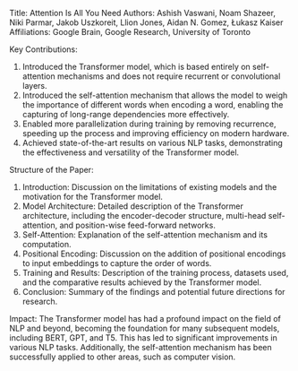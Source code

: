 Title: Attention Is All You Need
Authors: Ashish Vaswani, Noam Shazeer, Niki Parmar, Jakob Uszkoreit, Llion Jones, Aidan N. Gomez, Łukasz Kaiser
Affiliations: Google Brain, Google Research, University of Toronto

Key Contributions:
1. Introduced the Transformer model, which is based entirely on self-attention mechanisms and does not require recurrent or convolutional layers.
2. Introduced the self-attention mechanism that allows the model to weigh the importance of different words when encoding a word, enabling the capturing of long-range dependencies more effectively.
3. Enabled more parallelization during training by removing recurrence, speeding up the process and improving efficiency on modern hardware.
4. Achieved state-of-the-art results on various NLP tasks, demonstrating the effectiveness and versatility of the Transformer model.

Structure of the Paper:
1. Introduction: Discussion on the limitations of existing models and the motivation for the Transformer model.
2. Model Architecture: Detailed description of the Transformer architecture, including the encoder-decoder structure, multi-head self-attention, and position-wise feed-forward networks.
3. Self-Attention: Explanation of the self-attention mechanism and its computation.
4. Positional Encoding: Discussion on the addition of positional encodings to input embeddings to capture the order of words.
5. Training and Results: Description of the training process, datasets used, and the comparative results achieved by the Transformer model.
6. Conclusion: Summary of the findings and potential future directions for research.

Impact:
The Transformer model has had a profound impact on the field of NLP and beyond, becoming the foundation for many subsequent models, including BERT, GPT, and T5. This has led to significant improvements in various NLP tasks. Additionally, the self-attention mechanism has been successfully applied to other areas, such as computer vision.